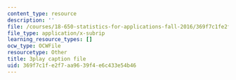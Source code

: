 ```yaml
---
content_type: resource
description: ''
file: /courses/18-650-statistics-for-applications-fall-2016/369f7c1fe2f7aa9639f4e6c433e54b46_0Va2dOLqUfM.srt
file_type: application/x-subrip
learning_resource_types: []
ocw_type: OCWFile
resourcetype: Other
title: 3play caption file
uid: 369f7c1f-e2f7-aa96-39f4-e6c433e54b46
---
```


